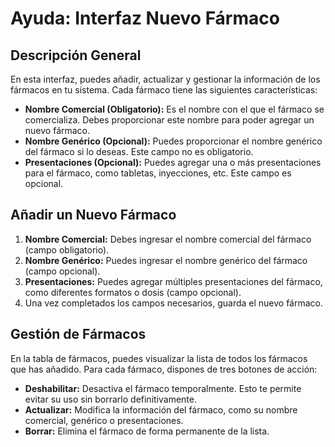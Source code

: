 # Ayuda: Interfaz **Nuevo Fármaco**

## Descripción General

En esta interfaz, puedes añadir, actualizar y gestionar la información de los fármacos en tu sistema. Cada fármaco tiene las siguientes características:

- **Nombre Comercial (Obligatorio):** Es el nombre con el que el fármaco se comercializa. Debes proporcionar este nombre para poder agregar un nuevo fármaco.
- **Nombre Genérico (Opcional):** Puedes proporcionar el nombre genérico del fármaco si lo deseas. Este campo no es obligatorio.
- **Presentaciones (Opcional):** Puedes agregar una o más presentaciones para el fármaco, como tabletas, inyecciones, etc. Este campo es opcional.

## Añadir un Nuevo Fármaco

1. **Nombre Comercial:** Debes ingresar el nombre comercial del fármaco (campo obligatorio).
2. **Nombre Genérico:** Puedes ingresar el nombre genérico del fármaco (campo opcional).
3. **Presentaciones:** Puedes agregar múltiples presentaciones del fármaco, como diferentes formatos o dosis (campo opcional).
4. Una vez completados los campos necesarios, guarda el nuevo fármaco.

## Gestión de Fármacos

En la tabla de fármacos, puedes visualizar la lista de todos los fármacos que has añadido. Para cada fármaco, dispones de tres botones de acción:

- **Deshabilitar:** Desactiva el fármaco temporalmente. Esto te permite evitar su uso sin borrarlo definitivamente.
- **Actualizar:** Modifica la información del fármaco, como su nombre comercial, genérico o presentaciones.
- **Borrar:** Elimina el fármaco de forma permanente de la lista.

